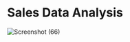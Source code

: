 # Sales Data Analysis

![Screenshot (66)](https://github.com/rajan2133/Sales_Data-Analysis/assets/125083834/bf37371c-6449-4912-85fb-12fba1ebeee8)
